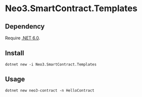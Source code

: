 # Neo3.SmartContract.Templates

## Dependency

Require [.NET 6.0](https://dotnet.microsoft.com/download/dotnet/6.0).
 
## Install
`
dotnet new -i Neo3.SmartContract.Templates
`

## Usage

`
dotnet new neo3-contract -n HelloContract
`
